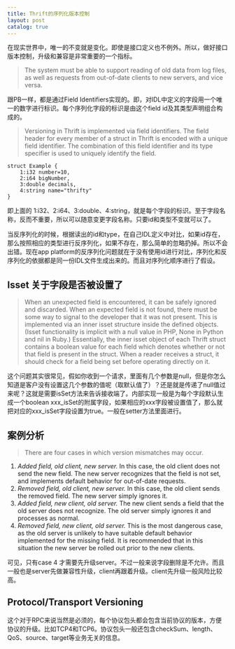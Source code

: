 ```yaml
---
title: Thrift的序列化版本控制
layout: post
catalog: true
---
```



在现实世界中，唯一的不变就是变化。即使是接口定义也不例外。所以，做好接口版本控制，升级和兼容是非常重要的一个指标。

> The system must be able to support reading of old data from log files, as well as requests from out-of-date clients to new servers, and vice versa.

跟PB一样，都是通过Field Identifiers实现的。即，对IDL中定义的字段用一个唯一的数字进行标识。每个序列化字段的标识是由这个field id及其类型声明组合构成的。

> Versioning in Thrift is implemented via field identifiers. The field header for every member of a struct in Thrift is encoded with a unique field identifier. The combination of this field identifier and its type specifier is used to uniquely identify the field.

	struct Example {
		1:i32 number=10,
		2:i64 bigNumber, 
		3:double decimals, 
		4:string name="thrifty"
	}

即上面的 1:i32、2:i64、3:double、4:string，就是每个字段的标识。至于字段名称，反而不重要，所以可以随意变更字段名称。只要id和类型不变就可以了。

当反序列化的时候，根据读出的id和type，在自己IDL定义中对比，如果id存在，那么按照相应的类型进行反序列化，如果不存在，那么简单的忽略扔掉。所以不会出错。现在app platform的反序列化问题就在于没有使用id进行对比，序列化和反序列化的依据都是同一份IDL文件生成出来的。而且对序列化顺序进行了假设。


Isset 关于字段是否被设置了
-----------------------

> When an unexpected field is encountered, it can be safely ignored and discarded. When an expected field is not found, there must be some way to signal to the developer that it was not present. This is implemented via an inner isset structure inside the defined objects. (Isset functionality is implicit with a null value in PHP, None in Python and nil in Ruby.) Essentially, the inner isset object of each Thrift struct contains a boolean value for each field which denotes whether or not that field is present in the struct. When a reader receives a struct, it should check for a field being set before operating directly on it.

这个问题其实很常见，假如你收到一个请求，里面有几个参数是null，但是你怎么知道是客户没有设置这几个参数的值呢（取默认值了）？还是就是传递了null值过来呢？这就是需要isSet方法来告诉接收端了。内部实现一般是为每个字段默认生成一个boolean xxx_isSet的附属字段，如果相应的xxx字段被设置值了，那么就把对应的xxx_isSet字段设置为true。一般在setter方法里面进行。


案例分析
-------

>There are four cases in which version mismatches may occur.
> 
1. *Added field, old client, new server.* In this case, the old client does not send the new field. The new server recognizes that the field is not set, and implements default behavior for out-of-date requests.
2. *Removed field, old client, new server.* In this case, the old client sends the removed field. The new server simply ignores it.
3. *Added field, new client, old server.* The new client sends a field that the old server does not recognize. The old server simply ignores it and processes as normal.
4. *Removed field, new client, old server.* This is the most dangerous case, as the old server is unlikely to have suitable default behavior implemented for the missing field. It is recommended that in this situation the new server be rolled out prior to the new clients.

可见，只有case 4 才需要先升级server。不过一般来说字段删除是不允许。而且一般也是server先做兼容性升级，client再跟着升级。client先升级一般风险比较高。

Protocol/Transport Versioning
-----------------------------

这个对于RPC来说当然是必须的，每个协议包头都会包含当前协议的版本，方便协议的升级。比如TCP4和TCP6。协议包头一般还包含checkSum、length、QoS、source、target等业务无关的信息。




